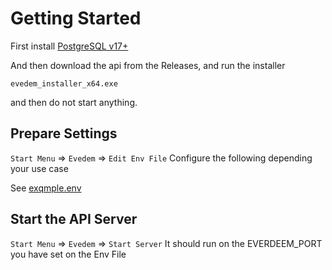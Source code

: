 # Getting Started
First install [PostgreSQL v17+](https://www.enterprisedb.com/downloads/postgres-postgresql-downloads)

And then download the api from the Releases, and run the installer

`evedem_installer_x64.exe`

and then do not start anything.

## Prepare Settings
`Start Menu` => `Evedem` => `Edit Env File`
Configure the following depending your use case 

See [exqmple.env](./example.env)

## Start the API Server 
`Start Menu` => `Evedem` => `Start Server`
It should run on the EVERDEEM_PORT you have set on the Env File 



